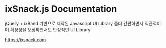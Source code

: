 # ixSnack.js Documentation
jQuery + ixBand 기반으로 제작된 Javascript UI Library
좀더 간편하면서 직관적이며 확장성을 보장하면서도 안정적인 UI Library

https://ixsnack.com
